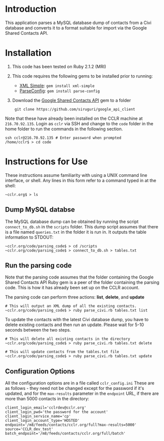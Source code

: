 # Introduction

This application parses a MySQL database dump of contacts from a Civi database and converts it to a format suitable for
import via the Google Shared Contacts API.

# Installation

1. This code has been tested on Ruby 2.1.2 (MRI)
1. This code requires the following gems to be installed prior to running:
   * [XML Simple](https://github.com/maik/xml-simple/): `gem install xml-simple`
   * [ParseConfig](https://github.com/datafolklabs/ruby-parseconfig/): `gem install parse-config`
1. Download the [Google Shared Contacts API](https://github.com/siruguri/google_api_client/) gem to a folder

        git clone https://github.com/siruguri/google_api_client

Note that these have already been installed on the CCLR machine at `216.70.92.135`. Login as `cclr` via SSH and change to the `code` folder in the home folder to run the commands in the following section.

    ssh cclr@216.70.92.135 # Enter password when prompted
    /home/cclr$ > cd code

# Instructions for Use

These instructions assume familiarity with using a UNIX command line interface, or shell. Any lines in this form refer to a command typed in at the shell:

    ~cclr.org$ > ls

## Dump MySQL databse

The MySQL database dump can be obtained by running the script `connect_to_db.sh` in the `scripts` folder. This dump
script assumes that there is a file named `queries.txt` in the folder it is run in. It outputs the table information to
STDOUT:

    ~cclr.org/code/parsing_code$ > cd /scripts
    ~cclr.org/code/parsing_code$ > connect_to_db.sh > tables.txt

## Run the parsing code

Note that the parsing code assumes that the folder containing the Google Shared Contacts API Ruby gem is a peer of the
folder containing the parsing code. This is how it has already been set up on the CCLR account.

The parsing code can perform three actions: **list**, **delete**, and **update**

    # This will output an XML dump of all the existing contacts.
    ~cclr.org/code/parsing_code$ > ruby parse_civi.rb tables.txt list

To update the contacts with the latest Civi database dump, you have to delete existing contacts and then run an update. Please wait for 5-10 seconds between the two steps.

    # This will delete all existing contacts in the directory
    ~cclr.org/code/parsing_code$ > ruby parse_civi.rb tables.txt delete

    # This will update contacts from the tables.txt file
    ~cclr.org/code/parsing_code$ > ruby parse_civi.rb tables.txt update

## Configuration Options

All the configuration options are in a file called `cclr_config.ini` These are as follows - they need not be changed
except for the password if it's updated, and for the `max-results` parameter in the `endpoint` URL, if there are more
than 5000 contacts in the directory:

    client_login_email='cclrdev@cclr.org'
    client_login_pwd='the password for the account'
    client_login_service_name='cp'
    client_login_account_type='HOSTED'
    endpoint='/m8/feeds/contacts/cclr.org/full?max-results=5000'
    source='CCLR_dev_test'
    batch_endpoint='/m8/feeds/contacts/cclr.org/full/batch'
